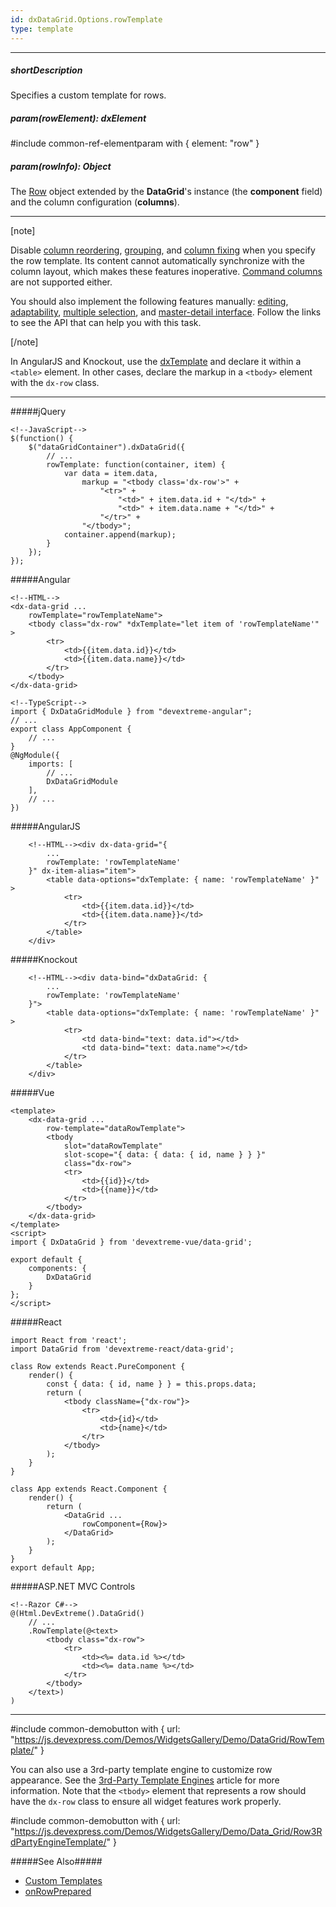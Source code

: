 ```yaml
---
id: dxDataGrid.Options.rowTemplate
type: template
---
```

---
##### shortDescription
Specifies a custom template for rows.

##### param(rowElement): dxElement
#include common-ref-elementparam with { element: "row" }

##### param(rowInfo): Object
The [Row](/api-reference/10%20UI%20Widgets/dxDataGrid/6%20Row '/Documentation/ApiReference/UI_Widgets/dxDataGrid/Row/') object extended by the **DataGrid**'s instance (the **component** field) and the column configuration (**columns**).

---
[note]

Disable [column reordering](/api-reference/10%20UI%20Widgets/GridBase/1%20Configuration/allowColumnReordering.md '/Documentation/ApiReference/UI_Widgets/dxDataGrid/Configuration/#allowColumnReordering'), [grouping](/api-reference/_hidden/dxDataGridColumn/allowGrouping.md '/Documentation/ApiReference/UI_Widgets/dxDataGrid/Configuration/columns/#allowGrouping'), and [column fixing](/api-reference/10%20UI%20Widgets/GridBase/1%20Configuration/columnFixing '/Documentation/ApiReference/UI_Widgets/dxDataGrid/Configuration/columnFixing/') when you specify the row template. Its content cannot automatically synchronize with the column layout, which makes these features inoperative. [Command columns](/concepts/05%20Widgets/DataGrid/15%20Columns/10%20Column%20Types/4%20Command%20Columns/00%20Command%20Columns.md '/Documentation/Guide/Widgets/DataGrid/Columns/Column_Types/Command_Columns/') are not supported either.

You should also implement the following features manually: [editing](/api-reference/10%20UI%20Widgets/GridBase/3%20Methods/editRow(rowIndex).md '/Documentation/ApiReference/UI_Widgets/dxDataGrid/Methods/#editRowrowIndex'), [adaptability](/concepts/05%20Widgets/DataGrid/15%20Columns/50%20Adaptability.md '/Documentation/Guide/Widgets/DataGrid/Columns/Adaptability/'), [multiple selection](/concepts/05%20Widgets/DataGrid/50%20Selection/20%20API '/Documentation/Guide/Widgets/DataGrid/Selection/#API'), and [master-detail interface](/concepts/05%20Widgets/DataGrid/60%20Master-Detail%20Interface/20%20API.md '/Documentation/Guide/Widgets/DataGrid/Master-Detail_Interface/#API'). Follow the links to see the API that can help you with this task.

[/note]

In AngularJS and Knockout, use the [dxTemplate](/api-reference/10%20UI%20Widgets/Markup%20Components/dxTemplate '/Documentation/ApiReference/UI_Widgets/Markup_Components/dxTemplate/') and declare it within a `<table>` element. In other cases, declare the markup in a `<tbody>` element with the `dx-row` class.

---
#####jQuery

    <!--JavaScript-->
    $(function() {
        $("dataGridContainer").dxDataGrid({
            // ...
            rowTemplate: function(container, item) {
                var data = item.data,
                    markup = "<tbody class='dx-row'>" +
                        "<tr>" +
                            "<td>" + item.data.id + "</td>" +
                            "<td>" + item.data.name + "</td>" +  
                        "</tr>" +
                    "</tbody>";
                container.append(markup);
            }
        });
    });

#####Angular

    <!--HTML-->
    <dx-data-grid ...
        rowTemplate="rowTemplateName">
        <tbody class="dx-row" *dxTemplate="let item of 'rowTemplateName'" >
            <tr>
                <td>{{item.data.id}}</td>
                <td>{{item.data.name}}</td>
            </tr>
        </tbody>
    </dx-data-grid>

    <!--TypeScript-->
    import { DxDataGridModule } from "devextreme-angular";
    // ...
    export class AppComponent {
        // ...
    }
    @NgModule({
        imports: [
            // ...
            DxDataGridModule
        ],
        // ...
    })

#####AngularJS

        <!--HTML--><div dx-data-grid="{
            ...
            rowTemplate: 'rowTemplateName'
        }" dx-item-alias="item">
            <table data-options="dxTemplate: { name: 'rowTemplateName' }" >
                <tr>
                    <td>{{item.data.id}}</td>
                    <td>{{item.data.name}}</td>
                </tr>
            </table>
        </div>

#####Knockout

        <!--HTML--><div data-bind="dxDataGrid: {
            ...
            rowTemplate: 'rowTemplateName'
        }">
            <table data-options="dxTemplate: { name: 'rowTemplateName' }" >
                <tr>
                    <td data-bind="text: data.id"></td>
                    <td data-bind="text: data.name"></td>
                </tr>
            </table>
        </div>

#####Vue

    <template>
        <dx-data-grid ...
            row-template="dataRowTemplate">
            <tbody
                slot="dataRowTemplate"
                slot-scope="{ data: { data: { id, name } } }"
                class="dx-row">
                <tr>
                    <td>{{id}}</td>
                    <td>{{name}}</td>
                </tr>
            </tbody>
        </dx-data-grid>
    </template>
    <script>
    import { DxDataGrid } from 'devextreme-vue/data-grid';

    export default {
        components: {
            DxDataGrid
        }
    };
    </script>

#####React

    import React from 'react';
    import DataGrid from 'devextreme-react/data-grid';

    class Row extends React.PureComponent {
        render() {
            const { data: { id, name } } = this.props.data;
            return (
                <tbody className={"dx-row"}>
                    <tr>
                        <td>{id}</td>
                        <td>{name}</td>
                    </tr>
                </tbody>
            );
        }
    }

    class App extends React.Component {
        render() {
            return (
                <DataGrid ...
                    rowComponent={Row}>
                </DataGrid>
            );
        }
    }
    export default App;

#####ASP.NET MVC Controls

    <!--Razor C#-->
    @(Html.DevExtreme().DataGrid()
        // ...
        .RowTemplate(@<text>
            <tbody class="dx-row">
                <tr>
                    <td><%= data.id %></td>
                    <td><%= data.name %></td>
                </tr>
            </tbody>
        </text>)
    )

---

#include common-demobutton with {
    url: "https://js.devexpress.com/Demos/WidgetsGallery/Demo/DataGrid/RowTemplate/"
}

You can also use a 3rd-party template engine to customize row appearance. See the [3rd-Party Template Engines](/concepts/05%20Widgets/zz%20Common/30%20Templates/30%203rd-Party%20Template%20Engines.md '/Documentation/Guide/Widgets/Common/Templates/#3rd-Party_Template_Engines') article for more information. Note that the `<tbody>` element that represents a row should have the `dx-row` class to ensure all widget features work properly.

#include common-demobutton with {
    url: "https://js.devexpress.com/Demos/WidgetsGallery/Demo/Data_Grid/Row3RdPartyEngineTemplate/"
}

#####See Also#####
- [Custom Templates](/concepts/05%20Widgets/zz%20Common/30%20Templates/10%20Custom%20Templates.md '/Documentation/Guide/Widgets/Common/Templates/#Custom_Templates')
- [onRowPrepared](/api-reference/10%20UI%20Widgets/dxDataGrid/1%20Configuration/onRowPrepared.md '/Documentation/ApiReference/UI_Widgets/dxDataGrid/Configuration/#onRowPrepared')
